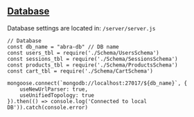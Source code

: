 ## <ins>Database</ins>

Database settings are located in: `/server/server.js`

```
// Database
const db_name = "abra-db" // DB name
const users_tbl = require('./Schema/UsersSchema')
const sessions_tbl = require('./Schema/SessionsSchema')
const products_tbl = require('./Schema/ProductsSchema')
const cart_tbl = require('./Schema/CartSchema')

mongoose.connect(`mongodb://localhost:27017/${db_name}`, {
    useNewUrlParser: true,
    useUnifiedTopology: true
}).then(() => console.log('Connected to local DB')).catch(console.error)
```

